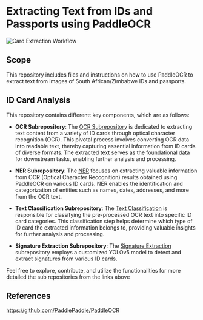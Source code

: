 # Extracting Text from IDs and Passports using PaddleOCR

![Card Extraction Workflow](https://github.com/ioptime-official/ai-id-scanner/assets/50315486/d922ba71-ede9-4a42-83e2-ae63ec70b110)


## Scope
This repository includes files and instructions on how to use PaddleOCR to extract text from images of South African/Zimbabwe IDs and passports. 

## ID Card Analysis

This repository contains differentt key components, which are as follows:

- **OCR Subrepository**: The [OCR Subrepository](https://github.com/ioptime-official/ai-id-scanner/tree/main/OCR) is dedicated to extracting text content from a variety of ID cards through optical character recognition (OCR). This pivotal process involves converting OCR data into readable text, thereby capturing essential information from ID cards of diverse formats. The extracted text serves as the foundational data for downstream tasks, enabling further analysis and processing.

- **NER Subrepository**: The [NER](https://github.com/ioptime-official/ai-id-scanner/tree/main/NER) focuses on extracting valuable information from OCR (Optical Character Recognition) results obtained using PaddleOCR on various ID cards. NER enables the identification and categorization of entities such as names, dates, addresses, and more from the OCR text.

- **Text Classification Subrepository**: The [Text Classification](https://github.com/ioptime-official/ai-id-scanner/tree/main/text_classification) is responsible for classifying the pre-processed OCR text into specific ID card categories. This classification step helps determine which type of ID card the extracted information belongs to, providing valuable insights for further analysis and processing.

- **Signature Extraction Subrepository**: The [Signature Extraction](https://github.com/ioptime-official/ai-id-scanner/tree/main/Signature%20Extraction) subrepository employs a customized YOLOv5 model to detect and extract signatures from various ID cards.

Feel free to explore, contribute, and utilize the functionalities for more detailed the sub repositories from the links above

## References

https://github.com/PaddlePaddle/PaddleOCR

